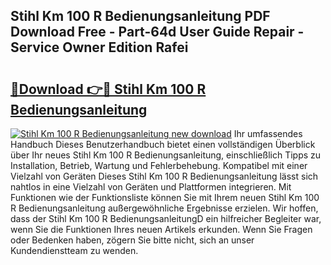## Stihl Km 100 R Bedienungsanleitung PDF Download Free - Part-64d User Guide Repair - Service Owner Edition Rafei

# <h2><a href="http://df5s65t.blite.top/?on=Stihl+Km+100+R+Bedienungsanleitung">🔗Download 👉🔴 Stihl Km 100 R Bedienungsanleitung</a></h2>

[![Stihl Km 100 R Bedienungsanleitung new download](https://i.imgur.com/lujVjoI.png)](http://df5s65t.blite.top/?on=Stihl+Km+100+R+Bedienungsanleitung)
Ihr umfassendes Handbuch Dieses Benutzerhandbuch bietet einen vollständigen Überblick über Ihr neues Stihl Km 100 R Bedienungsanleitung, einschließlich Tipps zu Installation, Betrieb, Wartung und Fehlerbehebung. Kompatibel mit einer Vielzahl von Geräten Dieses Stihl Km 100 R Bedienungsanleitung lässt sich nahtlos in eine Vielzahl von Geräten und Plattformen integrieren. Mit Funktionen wie der Funktionsliste können Sie mit Ihrem neuen Stihl Km 100 R Bedienungsanleitung außergewöhnliche Ergebnisse erzielen. Wir hoffen, dass der Stihl Km 100 R BedienungsanleitungD ein hilfreicher Begleiter war, wenn Sie die Funktionen Ihres neuen Artikels erkunden. Wenn Sie Fragen oder Bedenken haben, zögern Sie bitte nicht, sich an unser Kundendienstteam zu wenden.

